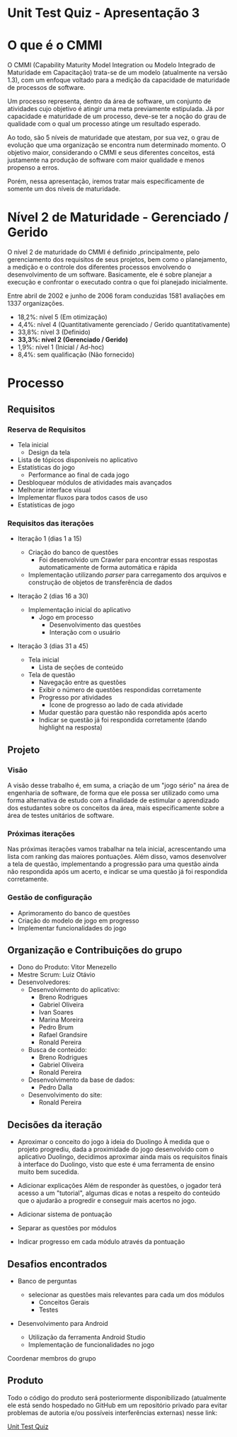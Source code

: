 # Unit Test Quiz - Apresentação 3

# O que é o CMMI

O CMMI (Capability Maturity Model Integration ou Modelo Integrado de Maturidade em Capacitação) trata-se de um modelo (atualmente na versão 1.3), com um enfoque voltado para a medição da capacidade de maturidade de processos de software.

Um processo representa, dentro da área de software, um conjunto de atividades cujo objetivo é atingir uma meta previamente estipulada. Já por capacidade e maturidade de um processo, deve-se ter a noção do grau de qualidade com o qual um processo atinge um resultado esperado.

Ao todo, são 5 níveis de maturidade que atestam, por sua vez, o grau de evolução que uma organização se encontra num determinado momento. O objetivo maior, considerando o CMMI e seus diferentes conceitos, está justamente na produção de software com maior qualidade e menos propenso a erros.

Porém, nessa apresentação, iremos tratar mais especificamente de somente um dos níveis de maturidade.

# Nível 2 de Maturidade - Gerenciado / Gerido

O nível 2 de maturidade do CMMI é definido ,principalmente, pelo gerenciamento dos requisitos de seus projetos, bem como o planejamento, a medição e o controle dos diferentes processos envolvendo o desenvolvimento de um software. Basicamente, ele é sobre planejar a execução e confrontar o executado contra o que foi planejado inicialmente.

Entre abril de 2002 e junho de 2006 foram conduzidas 1581 avaliações em 1337 organizações.

- 18,2%: nível 5 (Em otimização)
- 4,4%: nível 4 (Quantitativamente gerenciado / Gerido quantitativamente)
- 33,8%: nível 3 (Definido)
- **33,3%: nível 2 (Gerenciado / Gerido)**
- 1,9%: nível 1 (Inicial / Ad-hoc)
- 8,4%: sem qualificação (Não fornecido)

# Processo

## Requisitos

### Reserva de Requisitos

- Tela inicial
    - Design da tela
- Lista de tópicos disponíveis no aplicativo
- Estatísticas do jogo
    - Performance ao final de cada jogo
- Desbloquear módulos de atividades mais avançados
- Melhorar interface visual
- Implementar fluxos para todos casos de uso
- Estatísticas de jogo


### Requisitos das iterações

- Iteração 1 (dias 1 a 15)
    - Criação do banco de questões
        - Foi desenvolvido um Crawler para encontrar essas respostas automaticamente de forma automática e rápida
    - Implementação utilizando _parser_ para carregamento dos arquivos e construção de objetos de transferência de dados


- Iteração 2 (dias 16 a 30)
    - Implementação inicial do aplicativo
        - Jogo em processo
            - Desenvolvimento das questões
            - Interação com o usuário

- Iteração 3 (dias 31 a 45)
    - Tela inicial
        - Lista de seções de conteúdo
    - Tela de questão
        - Navegação entre as questões
        - Exibir o número de questões respondidas corretamente
        - Progresso por atividades
            - Ícone de progresso ao lado de cada atividade
        - Mudar questão para questão não respondida após acerto
        - Indicar se questão já foi respondida corretamente (dando highlight na resposta)


## Projeto

### Visão

A visão desse trabalho é, em suma, a criação de um "jogo sério" na área de engenharia de software, de forma que ele possa ser utilizado como uma forma alternativa de estudo com a finalidade de estimular o aprendizado dos estudantes sobre os conceitos da área, mais especificamente sobre a área de testes unitários de software.

### Próximas iterações

Nas próximas iterações vamos trabalhar na tela inicial, acrescentando uma lista com ranking das maiores pontuações. Além disso, vamos desenvolver a tela de questão, implementando a progressão para uma questão ainda não respondida após um acerto, e indicar se uma questão já foi respondida corretamente.


### Gestão de configuração

- Aprimoramento do banco de questões
- Criação do modelo de jogo em progresso
- Implementar funcionalidades do jogo

## Organização e Contribuições do grupo

- Dono do Produto: Vitor Menezello
- Mestre Scrum: Luiz Otávio
- Desenvolvedores:
    - Desenvolvimento do aplicativo:
        - Breno Rodrigues
        - Gabriel Oliveira
        - Ivan Soares
        - Marina Moreira
        - Pedro Brum
        - Rafael Grandsire
        - Ronald Pereira
    - Busca de conteúdo:
        - Breno Rodrigues
        - Gabriel Oliveira
        - Ronald Pereira
    - Desenvolvimento da base de dados:
        - Pedro Dalla
    - Desenvolvimento do site:
        - Ronald Pereira

## Decisões da iteração

- Aproximar o conceito do jogo à ideia do Duolingo
À medida que o projeto progrediu, dada a proximidade do jogo desenvolvido com o aplicativo Duolingo, decidimos aproximar ainda mais os requisitos finais à interface do Duolingo, visto que este é uma ferramenta de ensino muito bem sucedida.

- Adicionar explicações
Além de responder às questões, o jogador terá acesso a um "tutorial", algumas dicas e notas a respeito do conteúdo que o ajudarão a progredir e conseguir mais acertos no jogo.

- Adicionar sistema de pontuação

- Separar as questões por módulos

- Indicar progresso em cada módulo através da pontuação


## Desafios encontrados

- Banco de perguntas
    - selecionar as questões mais relevantes para cada um dos módulos
        - Conceitos Gerais
        - Testes

- Desenvolvimento para Android
    - Utilização da ferramenta Android Studio
    - Implementação de funcionalidades no jogo

Coordenar membros do grupo


## Produto

Todo o código do produto será posteriormente disponibilizado (atualmente ele está sendo hospedado no GitHub em um repositório privado para evitar problemas de autoria e/ou possíveis interferências externas) nesse link:

[Unit Test Quiz](https://github.com/ronaldpereira/unit-test-quiz)
